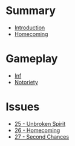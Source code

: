 # Summary

- [Introduction](./intro.md)
- [Homecoming]()

# Gameplay

- [Inf](./gameplay/inf.md)
- [Notoriety](./gameplay/notoriety.md)

# Issues

- [25 - Unbroken Spirit]()
- [26 - Homecoming]()
- [27 - Second Chances](./issues/27.md)